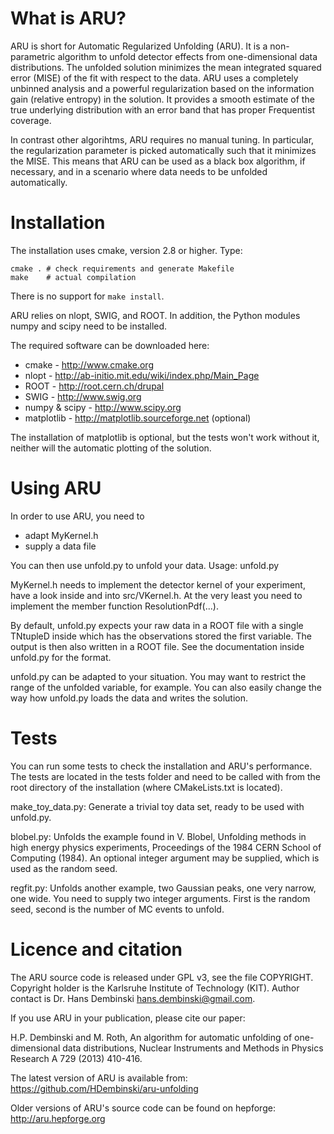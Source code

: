 What is ARU?
============

ARU is short for Automatic Regularized Unfolding (ARU). It is a non-parametric algorithm to unfold detector effects from one-dimensional data distributions. The unfolded solution minimizes the mean integrated squared error (MISE) of the fit with respect to the data. ARU uses a completely unbinned analysis and a powerful regularization based on the information gain (relative entropy) in the solution. It provides a smooth estimate of the true underlying distribution with an error band that has proper Frequentist coverage.

In contrast other algorihtms, ARU requires no manual tuning. In particular, the regularization parameter is picked automatically such that it minimizes the MISE. This means that ARU can be used as a black box algorithm, if necessary, and in a scenario where data needs to be unfolded automatically.

Installation
============

The installation uses cmake, version 2.8 or higher. Type:

	cmake . # check requirements and generate Makefile
	make    # actual compilation

There is no support for `make install`.

ARU relies on nlopt, SWIG, and ROOT. In addition, the Python
modules numpy and scipy need to be installed.

The required software can be downloaded here:
* cmake         - http://www.cmake.org
* nlopt         - http://ab-initio.mit.edu/wiki/index.php/Main_Page
* ROOT          - http://root.cern.ch/drupal
* SWIG          - http://www.swig.org
* numpy & scipy - http://www.scipy.org
* matplotlib    - http://matplotlib.sourceforge.net (optional)

The installation of matplotlib is optional, but the tests won't
work without it, neither will the automatic plotting of the solution.

Using ARU
=========

In order to use ARU, you need to
- adapt MyKernel.h
- supply a data file

You can then use unfold.py to unfold your data.
Usage: unfold.py <inputFile> <outputFile>

MyKernel.h needs to implement the detector kernel of your experiment,
have a look inside and into src/VKernel.h. At the very least you need to
implement the member function ResolutionPdf(...).

By default, unfold.py expects your raw data in a ROOT file with a single
TNtupleD inside which has the observations stored the first variable. The
output is then also written in a ROOT file. See the documentation inside
unfold.py for the format.

unfold.py can be adapted to your situation. You may want to restrict the range
of the unfolded variable, for example. You can also easily change the way how
unfold.py loads the data and writes the solution.

Tests
=====

You can run some tests to check the installation and ARU's performance.
The tests are located in the tests folder and need to be called with from
the root directory of the installation (where CMakeLists.txt is located).

make_toy_data.py:
Generate a trivial toy data set, ready to be used with unfold.py.

blobel.py:
Unfolds the example found in
V. Blobel, Unfolding methods in high energy physics experiments,
Proceedings of the 1984 CERN School of Computing (1984).
An optional integer argument may be supplied, which is used as the random
seed.

regfit.py:
Unfolds another example, two Gaussian peaks, one very narrow, one wide.
You need to supply two integer arguments. First is the random seed, second
is the number of MC events to unfold.

Licence and citation
====================

The ARU source code is released under GPL v3, see the file COPYRIGHT.
Copyright holder is the Karlsruhe Institute of Technology (KIT).
Author contact is Dr. Hans Dembinski <hans.dembinski@gmail.com>.

If you use ARU in your publication, please cite our paper:

H.P. Dembinski and M. Roth,
An algorithm for automatic unfolding of one-dimensional data distributions,
Nuclear Instruments and Methods in Physics Research A 729 (2013) 410-416.

The latest version of ARU is available from:
https://github.com/HDembinski/aru-unfolding

Older versions of ARU's source code can be found on hepforge:
http://aru.hepforge.org
